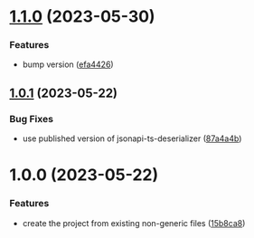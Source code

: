 # [1.1.0](https://github.com/Strobotti/jsonapi-ts-fetch/compare/v1.0.1...v1.1.0) (2023-05-30)


### Features

* bump version ([efa4426](https://github.com/Strobotti/jsonapi-ts-fetch/commit/efa44266f8270e079d31425016098770d36266e1))

## [1.0.1](https://github.com/Strobotti/jsonapi-ts-fetch/compare/v1.0.0...v1.0.1) (2023-05-22)


### Bug Fixes

* use published version of jsonapi-ts-deserializer ([87a4a4b](https://github.com/Strobotti/jsonapi-ts-fetch/commit/87a4a4b7fb0b6f7c1f42d4d2991cf6820022e4c4))

# 1.0.0 (2023-05-22)


### Features

* create the project from existing non-generic files ([15b8ca8](https://github.com/Strobotti/jsonapi-ts-fetch/commit/15b8ca8d25370f91a1c0677d404c20077d76a82c))

